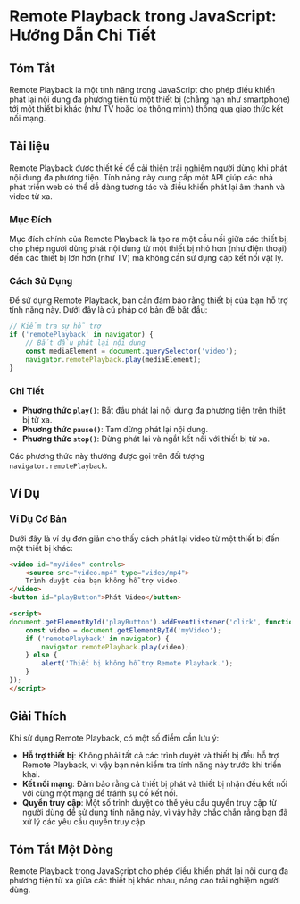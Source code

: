 <!--
Meta Description: # Remote Playback trong JavaScript: Hướng Dẫn Chi Tiết ## Tóm Tắt Remote Playback là một tính năng trong JavaScript cho phép điều khiển phát lại nội d...
Meta Keywords: thiết, phát, một, video, remote
-->

# Remote Playback trong JavaScript: Hướng Dẫn Chi Tiết

## Tóm Tắt
Remote Playback là một tính năng trong JavaScript cho phép điều khiển phát lại nội dung đa phương tiện từ một thiết bị (chẳng hạn như smartphone) tới một thiết bị khác (như TV hoặc loa thông minh) thông qua giao thức kết nối mạng.

## Tài liệu
Remote Playback được thiết kế để cải thiện trải nghiệm người dùng khi phát nội dung đa phương tiện. Tính năng này cung cấp một API giúp các nhà phát triển web có thể dễ dàng tương tác và điều khiển phát lại âm thanh và video từ xa. 

### Mục Đích
Mục đích chính của Remote Playback là tạo ra một cầu nối giữa các thiết bị, cho phép người dùng phát nội dung từ một thiết bị nhỏ hơn (như điện thoại) đến các thiết bị lớn hơn (như TV) mà không cần sử dụng cáp kết nối vật lý.

### Cách Sử Dụng
Để sử dụng Remote Playback, bạn cần đảm bảo rằng thiết bị của bạn hỗ trợ tính năng này. Dưới đây là cú pháp cơ bản để bắt đầu:

```javascript
// Kiểm tra sự hỗ trợ
if ('remotePlayback' in navigator) {
    // Bắt đầu phát lại nội dung
    const mediaElement = document.querySelector('video');
    navigator.remotePlayback.play(mediaElement);
}
```

### Chi Tiết
- **Phương thức `play()`**: Bắt đầu phát lại nội dung đa phương tiện trên thiết bị từ xa.
- **Phương thức `pause()`**: Tạm dừng phát lại nội dung.
- **Phương thức `stop()`**: Dừng phát lại và ngắt kết nối với thiết bị từ xa.

Các phương thức này thường được gọi trên đối tượng `navigator.remotePlayback`.

## Ví Dụ
### Ví Dụ Cơ Bản
Dưới đây là ví dụ đơn giản cho thấy cách phát lại video từ một thiết bị đến một thiết bị khác:

```html
<video id="myVideo" controls>
    <source src="video.mp4" type="video/mp4">
    Trình duyệt của bạn không hỗ trợ video.
</video>
<button id="playButton">Phát Video</button>

<script>
document.getElementById('playButton').addEventListener('click', function() {
    const video = document.getElementById('myVideo');
    if ('remotePlayback' in navigator) {
        navigator.remotePlayback.play(video);
    } else {
        alert('Thiết bị không hỗ trợ Remote Playback.');
    }
});
</script>
```

## Giải Thích
Khi sử dụng Remote Playback, có một số điểm cần lưu ý:
- **Hỗ trợ thiết bị**: Không phải tất cả các trình duyệt và thiết bị đều hỗ trợ Remote Playback, vì vậy bạn nên kiểm tra tính năng này trước khi triển khai.
- **Kết nối mạng**: Đảm bảo rằng cả thiết bị phát và thiết bị nhận đều kết nối với cùng một mạng để tránh sự cố kết nối.
- **Quyền truy cập**: Một số trình duyệt có thể yêu cầu quyền truy cập từ người dùng để sử dụng tính năng này, vì vậy hãy chắc chắn rằng bạn đã xử lý các yêu cầu quyền truy cập.

## Tóm Tắt Một Dòng
Remote Playback trong JavaScript cho phép điều khiển phát lại nội dung đa phương tiện từ xa giữa các thiết bị khác nhau, nâng cao trải nghiệm người dùng.